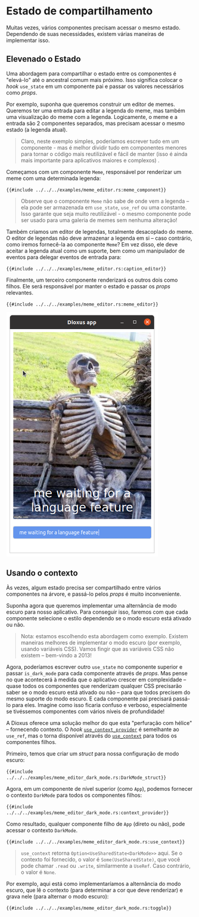 # Estado de compartilhamento

Muitas vezes, vários componentes precisam acessar o mesmo estado. Dependendo de suas necessidades, existem várias maneiras de implementar isso.

## Elevenado o Estado

Uma abordagem para compartilhar o estado entre os componentes é "elevá-lo" até o ancestral comum mais próximo. Isso significa colocar o _hook_ `use_state` em um componente pai e passar os valores necessários como _props_.

Por exemplo, suponha que queremos construir um editor de memes. Queremos ter uma entrada para editar a legenda do meme, mas também uma visualização do meme com a legenda. Logicamente, o meme e a entrada são 2 componentes separados, mas precisam acessar o mesmo estado (a legenda atual).

> Claro, neste exemplo simples, poderíamos escrever tudo em um componente - mas é melhor dividir tudo em componentes menores para tornar o código mais reutilizável e fácil de manter (isso é ainda mais importante para aplicativos maiores e complexos) .

Começamos com um componente `Meme`, responsável por renderizar um meme com uma determinada legenda:

```rust, no_run
{{#include ../../../examples/meme_editor.rs:meme_component}}
```

> Observe que o componente `Meme` não sabe de onde vem a legenda – ela pode ser armazenada em `use_state`, `use_ref` ou uma constante. Isso garante que seja muito reutilizável - o mesmo componente pode ser usado para uma galeria de memes sem nenhuma alteração!

Também criamos um editor de legendas, totalmente desacoplado do meme. O editor de legendas não deve armazenar a legenda em si – caso contrário, como iremos fornecê-la ao componente `Meme`? Em vez disso, ele deve aceitar a legenda atual como um suporte, bem como um manipulador de eventos para delegar eventos de entrada para:

```rust, no_run
{{#include ../../../examples/meme_editor.rs:caption_editor}}
```

Finalmente, um terceiro componente renderizará os outros dois como filhos. Ele será responsável por manter o estado e passar os _props_ relevantes.

```rust, no_run
{{#include ../../../examples/meme_editor.rs:meme_editor}}
```

![Captura de tela do editor de memes: Um velho esqueleto de plástico sentado em um banco de parque. Legenda: "eu esperando por um recurso de idioma"](./images/meme_editor_screenshot.png)

## Usando o contexto

Às vezes, algum estado precisa ser compartilhado entre vários componentes na árvore, e passá-lo pelos _props_ é muito inconveniente.

Suponha agora que queremos implementar uma alternância de modo escuro para nosso aplicativo. Para conseguir isso, faremos com que cada componente selecione o estilo dependendo se o modo escuro está ativado ou não.

> Nota: estamos escolhendo esta abordagem como exemplo. Existem maneiras melhores de implementar o modo escuro (por exemplo, usando variáveis ​​CSS). Vamos fingir que as variáveis ​​CSS não existem – bem-vindo a 2013!

Agora, poderíamos escrever outro `use_state` no componente superior e passar `is_dark_mode` para cada componente através de _props_. Mas pense no que acontecerá à medida que o aplicativo crescer em complexidade – quase todos os componentes que renderizam qualquer CSS precisarão saber se o modo escuro está ativado ou não – para que todos precisem do mesmo suporte do modo escuro. E cada componente pai precisará passá-lo para eles. Imagine como isso ficaria confuso e verboso, especialmente se tivéssemos componentes com vários níveis de profundidade!

A Dioxus oferece uma solução melhor do que esta "perfuração com hélice" – fornecendo contexto. O _hook_ [`use_context_provider`](https://docs.rs/dioxus-hooks/latest/dioxus_hooks/fn.use_context_provider.html) é semelhante ao `use_ref`, mas o torna disponível através do [`use_context`](https://docs.rs/dioxus-hooks/latest/dioxus_hooks/fn.use_context.html) para todos os componentes filhos.

Primeiro, temos que criar um _struct_ para nossa configuração de modo escuro:

```rust, no_run
{{#include ../../../examples/meme_editor_dark_mode.rs:DarkMode_struct}}
```

Agora, em um componente de nível superior (como `App`), podemos fornecer o contexto `DarkMode` para todos os componentes filhos:

```rust, no_run
{{#include ../../../examples/meme_editor_dark_mode.rs:context_provider}}
```

Como resultado, qualquer componente filho de `App` (direto ou não), pode acessar o contexto `DarkMode`.

```rust, no_run
{{#include ../../../examples/meme_editor_dark_mode.rs:use_context}}
```

> `use_context` retorna `Option<UseSharedState<DarkMode>>` aqui. Se o contexto foi fornecido, o valor é `Some(UseSharedState)`, que você pode chamar `.read` ou `.write`, similarmente a `UseRef`. Caso contrário, o valor é `None`.

Por exemplo, aqui está como implementaríamos a alternância do modo escuro, que lê o contexto (para determinar a cor que deve renderizar) e grava nele (para alternar o modo escuro):

```rust, no_run
{{#include ../../../examples/meme_editor_dark_mode.rs:toggle}}
```
